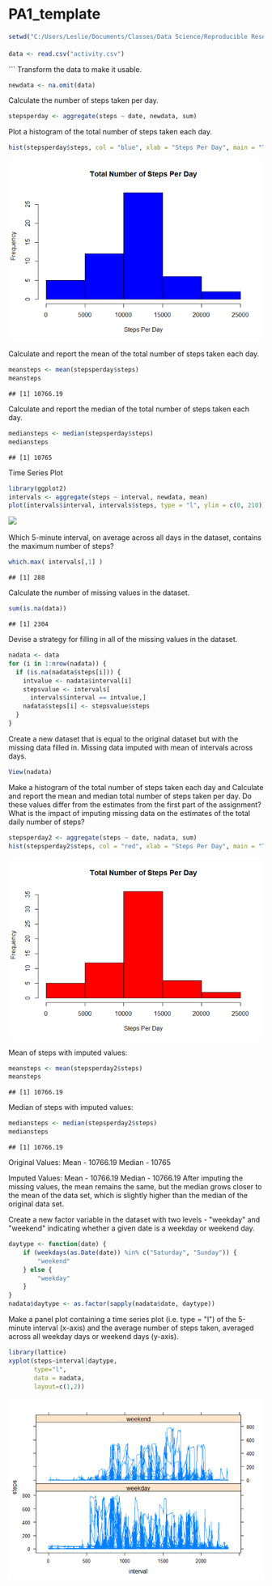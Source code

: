 PA1\_template
================

``` r
setwd("C:/Users/Leslie/Documents/Classes/Data Science/Reproducible Research/Week 2 Assignment")

data <- read.csv("activity.csv")
```

\`\`\` Transform the data to make it usable.

``` r
newdata <- na.omit(data)
```

Calculate the number of steps taken per day.

``` r
stepsperday <- aggregate(steps ~ date, newdata, sum)
```

Plot a histogram of the total number of steps taken each day.

``` r
hist(stepsperday$steps, col = "blue", xlab = "Steps Per Day", main = "Total Number of Steps Per Day")
```

![](images/total_steps_per_day_histogram-1.png)

Calculate and report the mean of the total number of steps taken each day.

``` r
meansteps <- mean(stepsperday$steps)
meansteps
```

    ## [1] 10766.19

Calculate and report the median of the total number of steps taken each day.

``` r
mediansteps <- median(stepsperday$steps)
mediansteps
```

    ## [1] 10765

Time Series Plot

``` r
library(ggplot2)
intervals <- aggregate(steps ~ interval, newdata, mean)
plot(intervals$interval, intervals$steps, type = "l", ylim = c(0, 210))
```

![](images/intervals-1.png)

Which 5-minute interval, on average across all days in the dataset, contains the maximum number of steps?

``` r
which.max( intervals[,1] )
```

    ## [1] 288

Calculate the number of missing values in the dataset.

``` r
sum(is.na(data))
```

    ## [1] 2304

Devise a strategy for filling in all of the missing values in the dataset.

``` r
nadata <- data
for (i in 1:nrow(nadata)) {
  if (is.na(nadata$steps[i])) {
    intvalue <- nadata$interval[i]
    stepsvalue <- intervals[
      intervals$interval == intvalue,]
    nadata$steps[i] <- stepsvalue$steps
  }
}
```

Create a new dataset that is equal to the original dataset but with the missing data filled in. Missing data imputed with mean of intervals across days.

``` r
View(nadata)
```

Make a histogram of the total number of steps taken each day and Calculate and report the mean and median total number of steps taken per day. Do these values differ from the estimates from the first part of the assignment? What is the impact of imputing missing data on the estimates of the total daily number of steps?

``` r
stepsperday2 <- aggregate(steps ~ date, nadata, sum)
hist(stepsperday2$steps, col = "red", xlab = "Steps Per Day", main = "Total Number of Steps Per Day")
```

![](images/total_steps_per_day_imputed-1.png)

Mean of steps with imputed values:

``` r
meansteps <- mean(stepsperday2$steps)
meansteps
```

    ## [1] 10766.19

Median of steps with imputed values:

``` r
mediansteps <- median(stepsperday2$steps)
mediansteps
```

    ## [1] 10766.19

Original Values: Mean - 10766.19 Median - 10765

Imputed Values: Mean - 10766.19 Median - 10766.19 After imputing the missing values, the mean remains the same, but the median grows closer to the mean of the data set, which is slightly higher than the median of the original data set.

Create a new factor variable in the dataset with two levels - "weekday" and "weekend" indicating whether a given date is a weekday or weekend day.

``` r
daytype <- function(date) {
    if (weekdays(as.Date(date)) %in% c("Saturday", "Sunday")) {
        "weekend"
    } else {
        "weekday"
    }
}
nadata$daytype <- as.factor(sapply(nadata$date, daytype))
```

Make a panel plot containing a time series plot (i.e. type = "l") of the 5-minute interval (x-axis) and the average number of steps taken, averaged across all weekday days or weekend days (y-axis).

``` r
library(lattice)
xyplot(steps~interval|daytype, 
       type="l", 
       data = nadata,
       layout=c(1,2))
```

![](images/weekday_vs_weekend-1.png)
